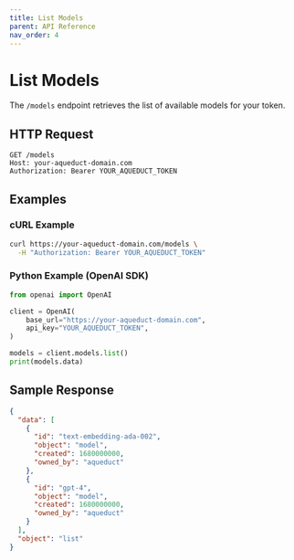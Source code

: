 ```yaml
---
title: List Models
parent: API Reference
nav_order: 4
---
```


# List Models

The `/models` endpoint retrieves the list of available models for your token.

## HTTP Request

```http
GET /models
Host: your-aqueduct-domain.com
Authorization: Bearer YOUR_AQUEDUCT_TOKEN
```

## Examples

### cURL Example

```bash
curl https://your-aqueduct-domain.com/models \
  -H "Authorization: Bearer YOUR_AQUEDUCT_TOKEN"
```

### Python Example (OpenAI SDK)

```python
from openai import OpenAI

client = OpenAI(
    base_url="https://your-aqueduct-domain.com",
    api_key="YOUR_AQUEDUCT_TOKEN",
)

models = client.models.list()
print(models.data)

```

## Sample Response

```json
{
  "data": [
    {
      "id": "text-embedding-ada-002",
      "object": "model",
      "created": 1680000000,
      "owned_by": "aqueduct"
    },
    {
      "id": "gpt-4",
      "object": "model",
      "created": 1680000000,
      "owned_by": "aqueduct"
    }
  ],
  "object": "list"
}
```
